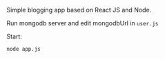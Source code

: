 Simple blogging app based on React JS and Node.

Run mongodb server and edit mongodbUrl in `user.js`

Start:

    node app.js